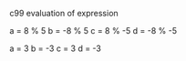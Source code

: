 c99 evaluation of expression


a = 8 % 5
b = -8 % 5
c = 8 % -5 
d = -8 % -5

a = 3
b = -3
c = 3
d = -3